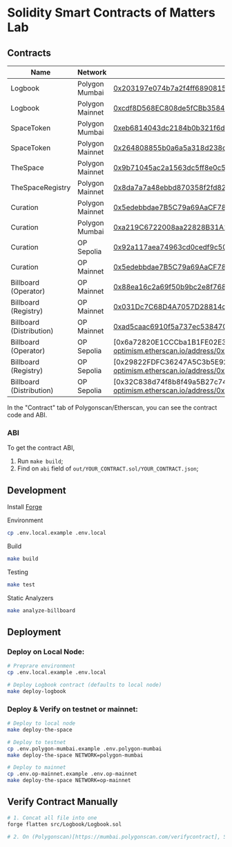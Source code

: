 # Solidity Smart Contracts of Matters Lab

## Contracts

| Name                     | Network         | Address                                                                                                                                 |
| ------------------------ | --------------- | --------------------------------------------------------------------------------------------------------------------------------------- |
| Logbook                  | Polygon Mumbai  | [0x203197e074b7a2f4ff6890815e4657a9c47c68b1](https://mumbai.polygonscan.com/address/0x203197e074b7a2f4ff6890815e4657a9c47c68b1)         |
| Logbook                  | Polygon Mainnet | [0xcdf8D568EC808de5fCBb35849B5bAFB5d444D4c0](https://polygonscan.com/address/0xcdf8D568EC808de5fCBb35849B5bAFB5d444D4c0)                |
| SpaceToken               | Polygon Mumbai  | [0xeb6814043dc2184b0b321f6de995bf11bdbcc5b8](https://mumbai.polygonscan.com/address/0xeb6814043dc2184b0b321f6de995bf11bdbcc5b8)         |
| SpaceToken               | Polygon Mainnet | [0x264808855b0a6a5a318d238c6ee9f299179f27fc](https://polygonscan.com/address/0x264808855b0a6a5a318d238c6ee9f299179f27fc)                |
| TheSpace                 | Polygon Mainnet | [0x9b71045ac2a1563dc5ff8e0c537413a6aae16cd1](https://polygonscan.com/address/0x9b71045ac2a1563dc5ff8e0c537413a6aae16cd1)                |
| TheSpaceRegistry         | Polygon Mainnet | [0x8da7a7a48ebbd870358f2fd824e52e5142f44257](https://polygonscan.com/address/0x8da7a7a48ebbd870358f2fd824e52e5142f44257)                |
| Curation                 | Polygon Mainnet | [0x5edebbdae7B5C79a69AaCF7873796bb1Ec664DB8](https://polygonscan.com/address/0x5edebbdae7b5c79a69aacf7873796bb1ec664db8)                |
| Curation                 | Polygon Mumbai  | [0xa219C6722008aa22828B31A13ab9Ba93bB91222c](https://mumbai.polygonscan.com/address/0xa219c6722008aa22828b31a13ab9ba93bb91222c)         |
| Curation                 | OP Sepolia      | [0x92a117aea74963cd0cedf9c50f99435451a291f7](https://sepolia-optimism.etherscan.io/address/0x92a117aea74963cd0cedf9c50f99435451a291f7)  |
| Curation                 | OP Mainnet      | [0x5edebbdae7B5C79a69AaCF7873796bb1Ec664DB8](https://optimistic.etherscan.io/address/0x5edebbdae7b5c79a69aacf7873796bb1ec664db8#code)   |
| Billboard (Operator)     | OP Mainnet      | [0x88ea16c2a69f50b9bc2e8f7684d425f33f29225f](https://optimistic.etherscan.io/address/0x88ea16c2a69f50b9bc2e8f7684d425f33f29225f)        |
| Billboard (Registry)     | OP Mainnet      | [0x031Dc7C68D4A7057D28814dCc8c61e6f83c7DF25](https://optimistic.etherscan.io/address/0x031Dc7C68D4A7057D28814dCc8c61e6f83c7DF25)        |
| Billboard (Distribution) | OP Mainnet      | [0xad5caac6910f5a737ec53847000c13122b09eada](https://optimistic.etherscan.io/address/0xad5caac6910f5a737ec53847000c13122b09eada)        |
| Billboard (Operator)     | OP Sepolia      | [0x6a72820E1CCCba1B1FE02E37881cEa3F9Aa6375C]((https://sepolia-optimism.etherscan.io/address/0x6a72820E1CCCba1B1FE02E37881cEa3F9Aa6375C) |
| Billboard (Registry)     | OP Sepolia      | [0x29822FDFC36247A5C3b5E92a8E26991DC4D74a2a]((https://sepolia-optimism.etherscan.io/address/0x29822FDFC36247A5C3b5E92a8E26991DC4D74a2a) |
| Billboard (Distribution) | OP Sepolia      | [0x32C838d74f8b8f49a5B27c74E71797dEd3CCE8A3]((https://sepolia-optimism.etherscan.io/address/0x32C838d74f8b8f49a5B27c74E71797dEd3CCE8A3) |

In the "Contract" tab of Polygonscan/Etherscan, you can see the contract code and ABI.

### ABI

To get the contract ABI,

1. Run `make build`;
2. Find on `abi` field of `out/YOUR_CONTRACT.sol/YOUR_CONTRACT.json`;

## Development

Install [Forge](https://github.com/gakonst/foundry)

Environment

```bash
cp .env.local.example .env.local
```

Build

```bash
make build
```

Testing

```bash
make test
```

Static Analyzers

```bash
make analyze-billboard
```

## Deployment

### Deploy on Local Node:

```bash
# Preprare environment
cp .env.local.example .env.local

# Deploy Logbook contract (defaults to local node)
make deploy-logbook
```

### Deploy & Verify on testnet or mainnet:

```bash
# Deploy to local node
make deploy-the-space

# Deploy to testnet
cp .env.polygon-mumbai.example .env.polygon-mumbai
make deploy-the-space NETWORK=polygon-mumbai

# Deploy to mainnet
cp .env.op-mainnet.example .env.op-mainnet
make deploy-the-space NETWORK=op-mainnet
```

## Verify Contract Manually

```bash
# 1. Concat all file into one
forge flatten src/Logbook/Logbook.sol

# 2. On (Polygonscan)[https://mumbai.polygonscan.com/verifycontract], Select "Solidity (Single File)" and upload
```
